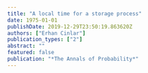 ```yaml
---
title: "A local time for a storage process"
date: 1975-01-01
publishDate: 2019-12-29T23:50:19.863620Z
authors: ["Erhan Cinlar"]
publication_types: ["2"]
abstract: ""
featured: false
publication: "*The Annals of Probability*"
---
```


